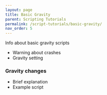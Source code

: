 ```yaml
---
layout: page
title: Basic Gravity
parent: Scripting Tutorials
permalink: /script-tutorials/basic-gravity/
nav_order: 5
---
```


Info about basic gravity scripts

- Warning about crashes
- Gravity setting

### Gravity changes

- Brief explanation
- Example script